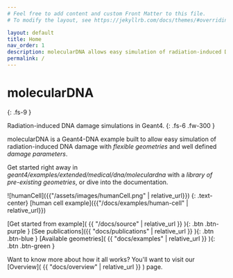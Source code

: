 ```yaml
---
# Feel free to add content and custom Front Matter to this file.
# To modify the layout, see https://jekyllrb.com/docs/themes/#overriding-theme-defaults

layout: default
title: Home
nav_order: 1
description: molecularDNA allows easy simulation of radiation-induced DNA damage with flexible geometries damage parameters.
permalink: /
---
```


# molecularDNA
{: .fs-9 }

Radiation-induced DNA damage simulations in Geant4.
{: .fs-6 .fw-300 }

molecularDNA is a Geant4-DNA example built to allow easy simulation of
radiation-induced DNA damage with *flexible geometries* and well defined
*damage parameters*.

Get started right away in *geant4/examples/extended/medical/dna/moleculardna* with a *library of pre-existing geometries*,
or dive into the documentation.

![humanCell]({{"/assets/images/humanCell.png" | relative_url}})
{: .text-center}
[human cell example]({{"/docs/examples/human-cell" | relative_url}})

[Get started from example]( {{ "/docs/source" | relative_url }} ){: .btn .btn-purple }
[See publications]({{ "docs/publications" | relative_url }} ){: .btn .btn-blue }
[Available geometries]( {{ "docs/examples" | relative_url }} ){: .btn .btn-green }

Want to know more about how it all works? You'll want to visit our [Overview]( {{ "docs/overview" | relative_url }} ) page.
